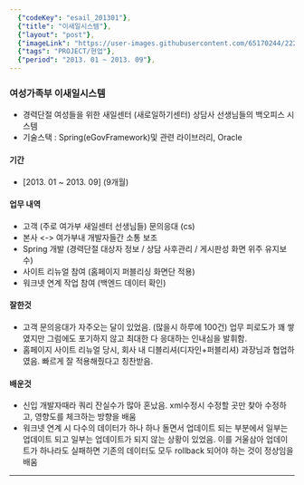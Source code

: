 ```yaml
---
  {"codeKey": "esail_201301"},
  {"title": "이새일시스템"},
  {"layout": "post"},
  {"imageLink": "https://user-images.githubusercontent.com/65170244/222340551-f1756965-7398-4092-a84a-c89c4a343da7.png"},
  {"tags": "PROJECT/현업"},
  {"period": "2013. 01 ~ 2013. 09"},
---
```


### 여성가족부 이새일시스템

- 경력단절 여성들을 위한 새일센터 (새로일하기센터) 상담사 선생님들의 백오피스 시스템
- 기술스택 : Spring(eGovFramework)및 관련 라이브러리, Oracle

#### 기간

- [2013. 01 ~ 2013. 09] (9개월)

#### 업무 내역

- 고객 (주로 여가부 새일센터 선생님들) 문의응대 (cs)
- 본사 <-> 여가부내 개발자들간 소통 보조
- Spring 개발 (경력단절 대상자 정보 / 상담 사후관리 / 게시판성 화면 위주 유지보수)
- 사이트 리뉴얼 참여 (홈페이지 퍼블리싱 화면단 적용)
- 워크넷 연계 작업 참여 (백엔드 데이터 확인)

#### 잘한것

- 고객 문의응대가 자주오는 달이 있었음. (많을시 하루에 100건) 업무 피로도가 꽤 쌓였지만 그럼에도 포기하지 않고 최대한 다 응대하는 인내심을 발휘함.
- 홈페이지 사이트 리뉴얼 당시, 회사 내 디블리셔(디자인+퍼블리셔) 과장님과 협업하였음. 빠르게 잘 적용해줬다고 칭찬받음.

#### 배운것

- 신입 개발자때라 쿼리 잔실수가 많아 혼났음. xml수정시 수정할 곳만 찾아 수정하고, 영향도를 체크하는 방향을 배움
- 워크넷 연계 시 다수의 데이터가 하나 하나 돌면서 업데이트 되는 부분에서 일부는 업데이트 되고 일부는 업데이트가 되지 않는 상황이 있었음. 이를 거울삼아 업데이트가 하나라도 실패하면 기존의 데이터도 모두 rollback 되어야 하는 것이 정상임을 배움

---
